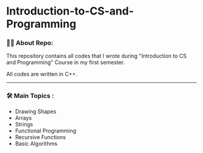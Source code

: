 # Introduction-to-CS-and-Programming

### :man_technologist: About Repo:

This repository contains all codes that I wrote during "Introduction to CS and Programming" Course in my first semester.

All codes are written in C++.

---


### :hammer_and_wrench: Main Topics : 

- Drawing Shapes
- Arrays
- Strings
- Functional Programming
- Recursive Functions
- Basic Algorithms
